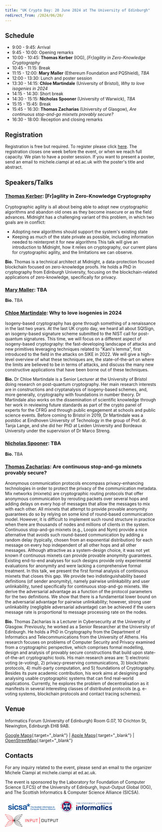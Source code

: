 ```yaml
---
title: "UK Crypto Day: 20 June 2024 at The University of Edinburgh"
redirect_from: /2024/06/20/
---
```


## Schedule

-  9:00 -  9:45:	Arrival
-  9:45 - 10:00:	Opening remarks	
- 10:00 - 10:45:	**Thomas Kerber** (IOG), *[Fr]agility in Zero-Knowledge Cryptography*
- 10:45 - 11:15:	Break	
- 11:15 - 12:00:	**Mary Maller** (Ethereum Foundation and PQShield), *TBA*
- 12:00 - 13:30:	Lunch	and poster session
- 13:30 - 14:15:	**Chloe Martindale** (University of Bristol), *Why to love isogenies in 2024*
- 14:15 - 14:30:	Short break	
- 14:30 - 15:15:	**Nicholas Spooner** (University of Warwick), *TBA*
- 15:15 - 15:45:	Break	
- 15:45 - 16:30:	**Thomas Zacharias** (University of Glasgow), *Are continuous stop-and-go mixnets provably secure?*
- 16:30 - 18:00:	Reception and closing remarks	

## Registration

Registration is free but required. To register please click [here](https://www.eventbrite.com/e/880829313187?aff=oddtdtcreator). The registration closes one week before the event, or when we reach full capacity.
We plan to have a poster session. If you want to present a poster, send an email to michele.ciampi at ed.ac.uk with the poster's title and abstract.

## Speakers/Talks

### [Thomas Kerber](https://iohk.io/en/research/library/authors/thomas-kerber/): [Fr]agility in Zero-Knowledge Cryptography

Cryptographic agility is all about being able to adopt new cryptographic algorithms and abandon old ones as they become insecure or as the field advances. Midnight has a challenging variant of this problem, in which two goals are in conflict:
- Adopting new algorithms should support the system's existing state
- Keeping as much of the state private as possible, including information needed to reinterpret it for new algorithms
This talk will give an introduction to Midnight, how it relies on cryptography, our current plans for cryptographic agility, and the limitations we can observe.

**Bio.** Thomas is a technical architect at Midnight, a data-protection focused blockchain focused on zero-knowledge proofs. He holds a PhD in cryptography from Edinburgh University, focusing on the blockchain-related applications of zero-knowledge, specifically for privacy.

### [Mary Maller](https://www.marymaller.com/): TBA

**Bio.** TBA

### [Chloe Martindale](https://www.martindale.info/): Why to love isogenies in 2024

Isogeny-based cryptography has gone through something of a renaissance in the last two years. At the last UK crypto day, we heard all about SQISign, an isogeny-based signature scheme submitted to the NIST call for post-quantum signatures. This time, we will focus on a different aspect of isogeny-based cryptography: the fast-developing landscape of attacks and new primitives leveraging techniques related to "Kani's lemma", first introduced to the field in the attacks on SIKE in 2022. We will give a high-level overview of what these techniques are, the state-of-the-art on where the limits are believed to be in terms of attacks, and discuss the many new constructive applications that have been borne out of these techniques.

**Bio.** Dr Chloe Martindale is a Senior Lecturer at the University of Bristol doing research on post-quantum cryptography. Her main research interests are in constructions and cryptanalysis of isogeny-based schemes, and, more generally, cryptography with foundations in number theory. Dr Martindale also works on the dissemination of scientific knowledge through her work in reviewing future standards as part of the crypto panel of experts for the CFRG and through public engagement at schools and public science events. Before coming to Bristol in 2019, Dr Martindale was a postdoc at Eindhoven University of Technology in the group of Prof. dr. Tanja Lange, and she did her PhD at Leiden University and Bordeaux University under the supervision of Dr Marco Streng.

### [Nicholas Spooner](https://spooner.cc/): TBA

**Bio.** TBA

### [Thomas Zacharias](https://www.gla.ac.uk/schools/computing/staff/thomaszacharias/): Are continuous stop-and-go mixnets provably secure?

Anonymous communication protocols encompass privacy-enhancing technologies in order to protect the privacy of the communication metadata. Mix networks (mixnets) are cryptographic routing protocols that offer anonymous communication by rerouting packets over several hops and adding delays on every hop of messages that allow the messages to mix with each other. All mixnets that attempt to provide provable anonymity guarantees do so by relying on some kind of round-based communication model. However, it is difficult to implement such round structure in practice when there are thousands of nodes and millions of clients in the system.
Continuous stop-and-go mixnets (e.g., Loopix and Nym) provide a nice alternative that avoids such round-based communication by adding a random delay (typically, chosen from an exponential distribution) for each message on every hop independent of all other hops and all other messages. Although attractive as a system-design choice, it was not yet known if continuous mixnets can provide provable anonymity guarantees. Existing end-to-end analyses for such designs provide only experimental evaluations for anonymity and were lacking a comprehensive formal treatment.
In this talk, we present the first formal analysis of continuous mixnets that closes this gap. We provide two indistinguishability based definitions (of sender anonymity), namely pairwise unlinkability and user unlinkability, tuned specifically for continuous stop-and-go mixnets. We derive the adversarial advantage as a function of the protocol parameters for the two definitions. We show that there is a fundamental lower bound on the adversarial advantage for pairwise unlinkability; however, strong user unlinkability (negligible adversarial advantage) can be achieved if the users message rate is proportional to message processing rate on the nodes.

**Bio.** Thomas Zacharias is a Lecturer in Cybersecurity at the University of Glasgow. Previously, he worked as a Senior Researcher at the University of Edinburgh. He holds a PhD in Cryptography from the Department of Informatics and Telecommunications from the University of Athens. His research focuses on problems of Computer Security and Privacy examined from a cryptographic perspective, which comprises formal modelling, design and analysis of provably secure constructions that build upon state-of-the-art cryptographic tools. His main research areas are: 1) electronic voting (e-voting), 2) privacy-preserving communications, 3) blockchain protocols, 4) multi-party computation, and 5) foundations of Cryptography. Besides its pure academic contribution, his work aims at designing and analysing usable cryptographic systems that can find real-world applications. Currently, he explores the problem of decentralisation as it manifests in several interesting classes of distributed protocols (e.g. e-voting systems, blockchain protocols and contact tracing schemes).


## Venue

Informatics Forum (University of Edinburgh) Room G.07, 10 Crichton St, Newington, Edinburgh EH8 9AB.

[Google Maps](https://maps.app.goo.gl/MYxcuMfx51DxM4hBA){:target="_blank"} &#124; [Apple Maps](https://maps.apple.com/?address=10%20Crichton%20St,%20Edinburgh,%20EH8%209AB,%20Scotland&auid=17327607979603908319&ll=55.944703,-3.187417&lsp=9902&q=Informatics%20Forum){:target="_blank"} &#124; [OpenStreetMap](https://www.openstreetmap.org/way/23046723){:target="_blank"}

## Contacts

For any inquiry related to the event, please send an email to the organizer Michele Ciampi at michele.ciampi at ed.ac.uk.

The event is sponsored by the Laboratory for Foundation of Computer Science (LFCS) of the University of Edinburgh, Input-Output Global (IOG), and The Scottish Informatics & Computer Science Alliance (SICSA).

<img src="/static/sicsa.jpg" width="35%">
<img src="/static/lfcs.jpg" width="35%">
<img src="/static/iog.png" width="35%">


